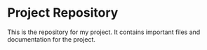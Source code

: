 # Project Repository

This is the repository for my project. It contains important files and documentation for the project.